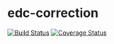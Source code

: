 # edc-correction
[![Build Status](https://travis-ci.org/botswana-harvard/edc-correction.svg?branch=develop)](https://travis-ci.org/botswana-harvard/edc-correction) [![Coverage Status](https://coveralls.io/repos/github/botswana-harvard/edc-correction/badge.svg?branch=develop)](https://coveralls.io/github/botswana-harvard/edc-correction?branch=develop)